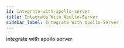 ```yaml
---
id: integrate-with-apollo-server
title: Integrate With Apollo-Server
sidebar_label: Integrate With Apollo-Server
---
```


integrate with apollo server

